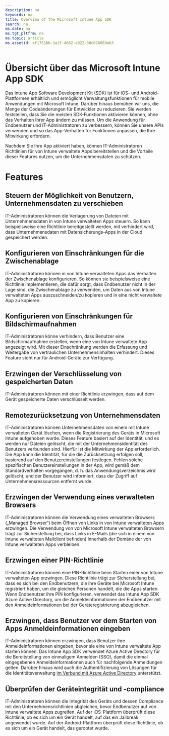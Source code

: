 ```yaml
---
description: na
keywords: na
title: Overview of the Microsoft Intune App SDK
search: na
ms.date: na
ms.tgt_pltfrm: na
ms.topic: article
ms.assetid: ef1751bb-3a2f-4662-a922-38c076869eb3
---
```

# &#220;bersicht &#252;ber das Microsoft Intune App SDK
Das Intune App Software Development Kit (SDK) ist für iOS- und Android-Plattformen erhältlich und ermöglicht Verwaltungsfunktionen für mobile Anwendungen mit Microsoft Intune. Darüber hinaus bemühen wir uns, die Menge der Codeänderungen für Entwickler zu reduzieren. Sie werden feststellen, dass Sie die meisten SDK-Funktionen aktivieren können, ohne das Verhalten Ihrer App ändern zu müssen. Um die Anwendung für Endbenutzer und IT-Administratoren zu verbessern, können Sie unsere APIs verwenden und so das App-Verhalten für Funktionen anpassen, die Ihre Mitwirkung erfordern.

Nachdem Sie Ihre App aktiviert haben, können IT-Administratoren Richtlinien für von Intune verwaltete Apps bereitstellen und die Vorteile dieser Features nutzen, um die Unternehmensdaten zu schützen.

# Features

## Steuern der Möglichkeit von Benutzern, Unternehmensdaten zu verschieben

IT-Administratoren können die Verlagerung von Dateien mit Unternehmensdaten in von Intune verwalteten Apps steuern. So kann beispielsweise eine Richtlinie bereitgestellt werden, mit verhindert wird, dass Unternehmensdaten mit Datensicherungs-Apps in der Cloud gespeichert werden.

## Konfigurieren von Einschränkungen für die Zwischenablage

IT-Administratoren können in von Intune verwalteten Apps das Verhalten der Zwischenablage konfigurieren. So können sie beispielsweise eine Richtlinie implementieren, die dafür sorgt, dass Endbenutzer nicht in der Lage sind, die Zwischenablage zu verwenden, um Daten aus von Intune verwalteten Apps auszuschneiden/zu kopieren und in eine nicht verwaltete App zu kopieren.

## Konfigurieren von Einschränkungen für Bildschirmaufnahmen

IT-Administratoren könne verhindern, dass Benutzer eine Bildschirmaufnahme erstellen, wenn eine von Intune verwaltete App angezeigt wird. Mit dieser Einschränkung werden die Erfassung und Weitergabe von vertraulichen Unternehmensinhalten verhindert. Dieses Feature steht nur für Android-Geräte zur Verfügung.

## Erzwingen der Verschlüsselung von gespeicherten Daten

IT-Administratoren können mit einer Richtlinie erzwingen, dass auf dem Gerät gespeicherte Daten verschlüsselt werden.

## Remotezurücksetzung von Unternehmensdaten

IT-Administratoren können Unternehmensdaten von einem mit Intune verwalteten Gerät löschen, wenn die Registrierung des Geräts in Microsoft Intune aufgehoben wurde. Dieses Feature basiert auf der Identität, und es werden nur Dateien gelöscht, die mit der Unternehmensidentität des Benutzers verbunden sind. Hierfür ist die Mitwirkung der App erforderlich. Die App kann die Identität, für die die Zurücksetzung erfolgen soll, basierend auf den Benutzereinstellungen festlegen. Fehlen solche spezifischen Benutzereinstellungen in der App, wird gemäß dem Standardverhalten vorgegangen, d. h. das Anwendungsverzeichnis wird gelöscht, und der Benutzer wird informiert, dass der Zugriff auf Unternehmensressourcen entfernt wurde.

## Erzwingen der Verwendung eines verwalteten Browsers

IT-Administratoren können die Verwendung eines verwalteten Browsers („Managed Browser“) beim Öffnen von Links in von Intune verwalteten Apps erzwingen. Die Verwendung von von Microsoft Intune verwalteten Browsern trägt zur Sicherstellung bei, dass Links in E-Mails (die sich in einem von Intune verwalteten Mailclient befinden) innerhalb der Domäne der von Intune verwalteten Apps verbleiben.

## Erzwingen einer PIN-Richtlinie

IT-Administratoren können eine PIN-Richtlinie beim Starten einer von Intune verwalteten App erzwingen. Diese Richtlinie trägt zur Sicherstellung bei, dass es sich bei den Endbenutzern, die ihre Geräte bei Microsoft Intune registriert haben, um die gleichen Personen handelt, die die Apps starten. Wenn Endbenutzer ihre PIN konfigurieren, verwendet das Intune App SDK Azure Active Directory, um die Anmeldeinformationen der Endbenutzer mit den Anmeldeinformationen bei der Geräteregistrierung abzugleichen.

## Erzwingen, dass Benutzer vor dem Starten von Apps Anmeldeinformationen eingeben

IT-Administratoren können erzwingen, dass Benutzer ihre Anmeldeinformationen eingeben, bevor sie eine von Intune verwaltete App starten können. Das Intune App SDK verwendet Azure Active Directory für die Bereitstellung von einmaligem Anmelden (SSO), damit die einmal eingegebenen Anmeldeinformationen auch für nachfolgende Anmeldungen gelten. Darüber hinaus wird auch die Authentifizierung von Lösungen für die Identitätsverwaltung [im Verbund mit Azure Active Directory](https://msdn.microsoft.com/en-us/library/azure/jj679342.aspx) unterstützt.

## Überprüfen der Geräteintegrität und -compliance

IT-Administratoren können die Integrität des Geräts und dessen Compliance mit den Unternehmensrichtlinien abgleichen, bevor Endbenutzer auf von Intune verwaltete Apps zugreifen. Auf der iOS-Plattform überprüft diese Richtlinie, ob es sich um ein Gerät handelt, auf das ein Jailbreak angewendet wurde. Auf der Android-Plattform überprüft diese Richtlinie, ob es sich um ein Gerät handelt, das gerootet wurde.






